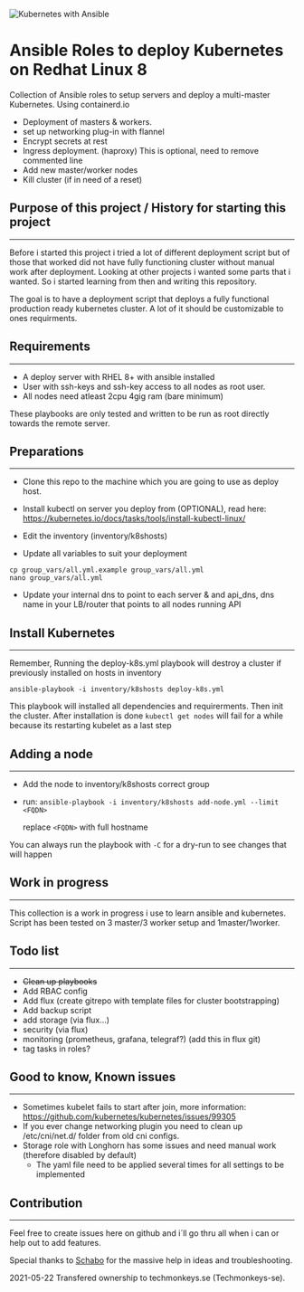 ![Kubernetes with Ansible](https://github.com/Techmonkeys-se/deploy-k8s/blob/main/ansible-kubernetes.jpg)
# Ansible Roles to deploy Kubernetes on Redhat Linux 8

Collection of Ansible roles to setup servers and deploy a multi-master Kubernetes. Using containerd.io

- Deployment of masters & workers.
- set up networking plug-in with flannel
- Encrypt secrets at rest
- Ingress deployment. (haproxy) This is optional, need to remove commented line
- Add new master/worker nodes
- Kill cluster (if in need of a reset)
## Purpose of this project / History for starting this project
------------
Before i started this project i tried a lot of different deployment script but of those that worked did not have fully functioning cluster without manual work after deployment. Looking at other projects i wanted some parts that i wanted. So i started learning from then and writing this repository.

The goal is to have a deployment script that deploys a fully functional production ready kubernetes cluster. A lot of it should be customizable to ones requirments.
## Requirements
------------
- A deploy server with RHEL 8+ with ansible installed
- User with ssh-keys and ssh-key access to all nodes as root user. 
- All nodes need atleast 2cpu 4gig ram (bare minimum)

These playbooks are only tested and written to be run as root directly towards the remote server.
## Preparations
--------------
- Clone this repo to the machine which you are going to use as deploy host.

- Install kubectl on server you deploy from (OPTIONAL), read here: https://kubernetes.io/docs/tasks/tools/install-kubectl-linux/

- Edit the inventory (inventory/k8shosts)

- Update all variables to suit your deployment

```
cp group_vars/all.yml.example group_vars/all.yml
nano group_vars/all.yml
```

- Update your internal dns to point to each server & and api_dns, dns name in your LB/router that points to all nodes running API
## Install Kubernetes
------------

Remember, Running the deploy-k8s.yml playbook will destroy a cluster if previously installed on hosts in inventory

`ansible-playbook -i inventory/k8shosts deploy-k8s.yml`

This playbook will installed all dependencies and requirerments. Then init the cluster.
After installation is done `kubectl get nodes` will fail for a while because its restarting kubelet as a last step
## Adding a node
------------
- Add the node to inventory/k8shosts correct group
- run: `ansible-playbook -i inventory/k8shosts add-node.yml --limit <FQDN>`
  
  replace `<FQDN>` with full hostname

You can always run the playbook with `-C` for a dry-run to see changes that will happen
## Work in progress
----------------
This collection is a work in progress i use to learn ansible and kubernetes. Script has been tested on 3 master/3 worker setup and 1master/1worker.

## Todo list
----------------

- ~~Clean up playbooks~~
- Add RBAC config
- Add flux (create gitrepo with template files for cluster bootstrapping)
- Add backup script
- add storage (via flux...)
- security (via flux)
- monitoring (prometheus, grafana, telegraf?) (add this in flux git)
- tag tasks in roles?

## Good to know, Known issues
----------------
- Sometimes kubelet fails to start after join, more information:
https://github.com/kubernetes/kubernetes/issues/99305
- If you ever change networking plugin you need to clean up /etc/cni/net.d/ folder from old cni configs.
- Storage role with Longhorn has some issues and need manual work (therefore disabled by default)
  - The yaml file need to be applied several times for all settings to be implemented

## Contribution
------------------
Feel free to create issues here on github and i´ll go thru all when i can or help out to add features.

Special thanks to [Schabo](https://github.com/Schabo) for the massive help in ideas and troubleshooting.

2021-05-22 Transfered ownership to techmonkeys.se (Techmonkeys-se).
